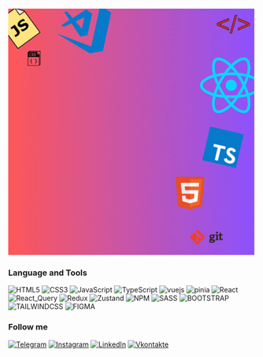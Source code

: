 

<!-- ![Header](https://github.com/yana-norinskaya/yana-norinskaya/blob/main/assets/profile5.png) -->
![Yana N](./assets/Yana_2.gif)
<!-- ### Language and Tools

![HTML5](https://img.shields.io/badge/-HTML5-9F8471?style=for-the-badge&logo=html5&logoColor=white)
![CSS3](https://img.shields.io/badge/-CSS3-9F8471?style=for-the-badge&logo=CSS3&logoColor=white)
![JavaScript](https://img.shields.io/badge/-JavaScript-9F8471?style=for-the-badge&logo=JavaScript&logoColor=white)
![TypeScript](https://img.shields.io/badge/-TypeScript-9F8471?style=for-the-badge&logo=TypeScript&logoColor=white)
![vuejs](https://img.shields.io/badge/-Vue-9F8471?style=for-the-badge&logo=vue.js&logoColor=white)
![pinia](https://img.shields.io/badge/-Pinia-9F8471?style=for-the-badge&logo=&logoColor=white)
![React](https://img.shields.io/badge/-React-9F8471?style=for-the-badge&logo=React&logoColor=white)
![React_Query](https://img.shields.io/badge/-React_Query-9F8471?style=for-the-badge&logo=React&logoColor=white)
![Redux](https://img.shields.io/badge/-Redux-9F8471?style=for-the-badge&logo=Redux&logoColor=white)
![Zustand](https://img.shields.io/badge/-Zustand-9F8471?style=for-the-badge&logo=&logoColor=white)
![NPM](https://img.shields.io/badge/-NPM-9F8471?style=for-the-badge&logo=NPM&logoColor=white)
![SASS](https://img.shields.io/badge/-SASS-9F8471?style=for-the-badge&logo=SASS&logoColor=white)
![BOOTSTRAP](https://img.shields.io/badge/-BOOTSTRAP-9F8471?style=for-the-badge&logo=BOOTSTRAP&logoColor=white)
![TAILWINDCSS](https://img.shields.io/badge/-TAILWINDCSS-9F8471?style=for-the-badge&logo=TAILWINDCSS&logoColor=white)
![FIGMA](https://img.shields.io/badge/-FIGMA-9F8471?style=for-the-badge&logo=FIGMA&logoColor=white)

### Follow me

[![Telegram](https://img.shields.io/badge/-Telegram-9F8471?style=for-the-badge&logo=telegram&logoColor=white)](https://t.me/YanaNorinskaya)
[![Instagram](https://img.shields.io/badge/-Instagram-9F8471?style=for-the-badge&logo=instagram&logoColor=white)](https://instagram.com/norinskaya?igshid=NTc4MTIwNjQ2YQ==)
[![LinkedIn](https://img.shields.io/badge/-LinkedIn-9F8471?style=for-the-badge&logo=linkedin&logoColor=white)](https://www.linkedin.com/in/yana-norinskaya/)
[![Vkontakte](https://img.shields.io/badge/-Vkontakte-9F8471?style=for-the-badge&logo=Vk&logoColor=white)](https://vk.com/id166152639) -->

### Language and Tools

![HTML5](https://img.shields.io/badge/-HTML5-ff5757?style=for-the-badge&logo=html5&logoColor=white)
![CSS3](https://img.shields.io/badge/-CSS3-ff5757?style=for-the-badge&logo=CSS3&logoColor=white)
![JavaScript](https://img.shields.io/badge/-JavaScript-ff5757?style=for-the-badge&logo=JavaScript&logoColor=white)
![TypeScript](https://img.shields.io/badge/-TypeScript-ff5757?style=for-the-badge&logo=TypeScript&logoColor=white)
![vuejs](https://img.shields.io/badge/-Vue-ff5757?style=for-the-badge&logo=vue.js&logoColor=white)
![pinia](https://img.shields.io/badge/-Pinia-ff5757?style=for-the-badge&logo=&logoColor=white)
![React](https://img.shields.io/badge/-React-ff5757?style=for-the-badge&logo=React&logoColor=white)
![React_Query](https://img.shields.io/badge/-React_Query-ff5757?style=for-the-badge&logo=React&logoColor=white)
![Redux](https://img.shields.io/badge/-Redux-ff5757?style=for-the-badge&logo=Redux&logoColor=white)
![Zustand](https://img.shields.io/badge/-Zustand-ff5757?style=for-the-badge&logo=&logoColor=white)
![NPM](https://img.shields.io/badge/-NPM-ff5757?style=for-the-badge&logo=NPM&logoColor=white)
![SASS](https://img.shields.io/badge/-SASS-ff5757?style=for-the-badge&logo=SASS&logoColor=white)
![BOOTSTRAP](https://img.shields.io/badge/-BOOTSTRAP-ff5757?style=for-the-badge&logo=BOOTSTRAP&logoColor=white)
![TAILWINDCSS](https://img.shields.io/badge/-TAILWINDCSS-ff5757?style=for-the-badge&logo=TAILWINDCSS&logoColor=white)
![FIGMA](https://img.shields.io/badge/-FIGMA-ff5757?style=for-the-badge&logo=FIGMA&logoColor=white)

### Follow me

[![Telegram](https://img.shields.io/badge/-Telegram-8c52ff?style=for-the-badge&logo=telegram&logoColor=white)](https://t.me/YanaNorinskaya)
[![Instagram](https://img.shields.io/badge/-Instagram-8c52ff?style=for-the-badge&logo=instagram&logoColor=white)](https://instagram.com/norinskaya?igshid=NTc4MTIwNjQ2YQ==)
[![LinkedIn](https://img.shields.io/badge/-LinkedIn-8c52ff?style=for-the-badge&logo=linkedin&logoColor=white)](https://www.linkedin.com/in/yana-norinskaya/)
[![Vkontakte](https://img.shields.io/badge/-Vkontakte-8c52ff?style=for-the-badge&logo=Vk&logoColor=white)](https://vk.com/id166152639)